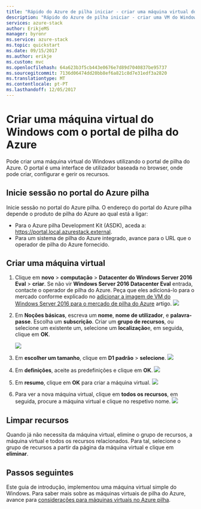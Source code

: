 ```yaml
---
title: "Rápido do Azure de pilha iniciar - criar uma máquina virtual do Windows"
description: "Rápido do Azure de pilha iniciar - criar uma VM do Windows através do portal"
services: azure-stack
author: ErikjeMS
manager: byronr
ms.service: azure-stack
ms.topic: quickstart
ms.date: 09/15/2017
ms.author: erikje
ms.custom: mvc
ms.openlocfilehash: 64a623b3f5cb443e0676e7d89d7040837be95737
ms.sourcegitcommit: 7136d06474dd20bb8ef6a821c8d7e31edf3a2820
ms.translationtype: MT
ms.contentlocale: pt-PT
ms.lasthandoff: 12/05/2017
---
```

# <a name="create-a-windows-virtual-machine-with-the-azure-stack-portal"></a>Criar uma máquina virtual do Windows com o portal de pilha do Azure

Pode criar uma máquina virtual do Windows utilizando o portal de pilha do Azure. O portal é uma interface de utilizador baseada no browser, onde pode criar, configurar e gerir os recursos.

## <a name="sign-in-to-the-azure-stack-portal"></a>Inicie sessão no portal do Azure pilha

Inicie sessão no portal do Azure pilha. O endereço do portal do Azure pilha depende o produto de pilha do Azure ao qual está a ligar:

* Para o Azure pilha Development Kit (ASDK), aceda a: https://portal.local.azurestack.external.
* Para um sistema de pilha do Azure integrado, avance para o URL que o operador de pilha do Azure fornecido.

## <a name="create-a-virtual-machine"></a>Criar uma máquina virtual

1. Clique em **novo** > **computação** > **Datacenter do Windows Server 2016 Eval** > **criar**. Se não vir **Windows Server 2016 Datacenter Eval** entrada, contacte o operador de pilha do Azure. Peça que eles adicioná-lo para o mercado conforme explicado no [adicionar a imagem de VM do Windows Server 2016 para o mercado de pilha do Azure](../azure-stack-add-default-image.md) artigo. 
    ![](media/azure-stack-quick-windows-portal/image01.png)
2. Em **Noções básicas**, escreva um **nome**, **nome de utilizador**, e **palavra-passe**. Escolha um **subscrição**. Criar um **grupo de recursos**, ou selecione um existente um, selecione um **localização**e, em seguida, clique em **OK**.

    ![](media/azure-stack-quick-windows-portal/image02.png)
3. Em **escolher um tamanho**, clique em **D1 padrão** > **selecione**.
    ![](media/azure-stack-quick-windows-portal/image03.png)
4. Em **definições**, aceite as predefinições e clique em **OK**.
    ![](media/azure-stack-quick-windows-portal/image04.png)
5. Em **resumo**, clique em **OK** para criar a máquina virtual. 
    ![](media/azure-stack-quick-windows-portal/image05.png)
6. Para ver a nova máquina virtual, clique em **todos os recursos**, em seguida, procure a máquina virtual e clique no respetivo nome.
    ![](media/azure-stack-quick-windows-portal/image06.png)

## <a name="clean-up-resources"></a>Limpar recursos

Quando já não necessita da máquina virtual, elimine o grupo de recursos, a máquina virtual e todos os recursos relacionados. Para tal, selecione o grupo de recursos a partir da página da máquina virtual e clique em **eliminar**.

## <a name="next-steps"></a>Passos seguintes
Este guia de introdução, implementou uma máquina virtual simple do Windows. Para saber mais sobre as máquinas virtuais de pilha do Azure, avance para [considerações para máquinas virtuais no Azure pilha](azure-stack-vm-considerations.md).

